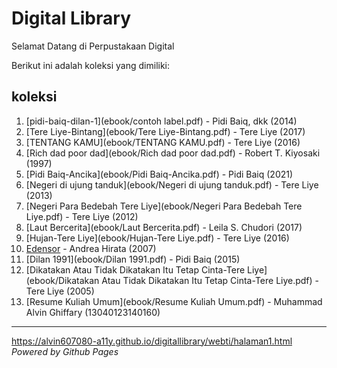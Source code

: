 # Digital Library

Selamat Datang di Perpustakaan Digital

Berikut ini adalah koleksi yang dimiliki:
## koleksi

1. [pidi-baiq-dilan-1](ebook/contoh label.pdf) - Pidi Baiq, dkk (2014)
2. [Tere Liye-Bintang](ebook/Tere Liye-Bintang.pdf) - Tere Liye (2017)
3. [TENTANG KAMU](ebook/TENTANG KAMU.pdf) - Tere Liye (2016)
4. [Rich dad poor dad](ebook/Rich dad poor dad.pdf) - Robert T. Kiyosaki (1997)
5. [Pidi Baiq-Ancika](ebook/Pidi Baiq-Ancika.pdf) - Pidi Baiq (2021)
6. [Negeri di ujung tanduk](ebook/Negeri di ujung tanduk.pdf) - Tere Liye (2013)
7. [Negeri Para Bedebah Tere Liye](ebook/Negeri Para Bedebah Tere Liye.pdf) - Tere Liye (2012)
8. [Laut Bercerita](ebook/Laut Bercerita.pdf) - Leila S. Chudori (2017)
9. [Hujan-Tere Liye](ebook/Hujan-Tere Liye.pdf) - Tere Liye (2016)
10. [Edensor](ebook/Edensor.pdf) - Andrea Hirata (2007)
11. [Dilan 1991](ebook/Dilan 1991.pdf) - Pidi Baiq (2015)
12. [Dikatakan Atau Tidak Dikatakan Itu Tetap Cinta-Tere Liye](ebook/Dikatakan Atau Tidak Dikatakan Itu Tetap Cinta-Tere Liye.pdf) - Tere Liye (2005)
13. [Resume Kuliah Umum](ebook/Resume Kuliah Umum.pdf) - Muhammad Alvin Ghiffary (13040123140160)

---

https://alvin607080-a11y.github.io/digitallibrary/webti/halaman1.html
*Powered by Github Pages*
